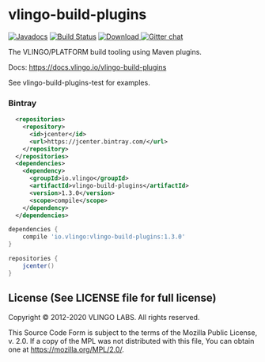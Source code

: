 # vlingo-build-plugins

[![Javadocs](http://javadoc.io/badge/io.vlingo/vlingo-build-plugins.svg?color=brightgreen)](http://javadoc.io/doc/io.vlingo/vlingo-build-plugins) [![Build Status](https://travis-ci.org/vlingo/vlingo-build-plugins.svg?branch=master)](https://travis-ci.org/vlingo/vlingo-build-plugins) [ ![Download](https://api.bintray.com/packages/vlingo/vlingo-platform-java/vlingo-build-plugins/images/download.svg) ](https://bintray.com/vlingo/vlingo-platform-java/vlingo-build-plugins/_latestVersion) [![Gitter chat](https://badges.gitter.im/gitterHQ/gitter.png)](https://gitter.im/vlingo-platform-java/community/)

The VLINGO/PLATFORM build tooling using Maven plugins.

Docs: https://docs.vlingo.io/vlingo-build-plugins

See vlingo-build-plugins-test for examples.

### Bintray

```xml
  <repositories>
    <repository>
      <id>jcenter</id>
      <url>https://jcenter.bintray.com/</url>
    </repository>
  </repositories>
  <dependencies>
    <dependency>
      <groupId>io.vlingo</groupId>
      <artifactId>vlingo-build-plugins</artifactId>
      <version>1.3.0</version>
      <scope>compile</scope>
    </dependency>
  </dependencies>
```

```gradle
dependencies {
    compile 'io.vlingo:vlingo-build-plugins:1.3.0'
}

repositories {
    jcenter()
}
```

License (See LICENSE file for full license)
-------------------------------------------
Copyright © 2012-2020 VLINGO LABS. All rights reserved.

This Source Code Form is subject to the terms of the
Mozilla Public License, v. 2.0. If a copy of the MPL
was not distributed with this file, You can obtain
one at https://mozilla.org/MPL/2.0/.
